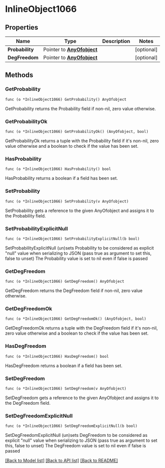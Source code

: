 # InlineObject1066

## Properties

Name | Type | Description | Notes
------------ | ------------- | ------------- | -------------
**Probability** | Pointer to [**AnyOfobject**](anyOf&lt;object&gt;.md) |  | [optional] 
**DegFreedom** | Pointer to [**AnyOfobject**](anyOf&lt;object&gt;.md) |  | [optional] 

## Methods

### GetProbability

`func (o *InlineObject1066) GetProbability() AnyOfobject`

GetProbability returns the Probability field if non-nil, zero value otherwise.

### GetProbabilityOk

`func (o *InlineObject1066) GetProbabilityOk() (AnyOfobject, bool)`

GetProbabilityOk returns a tuple with the Probability field if it's non-nil, zero value otherwise
and a boolean to check if the value has been set.

### HasProbability

`func (o *InlineObject1066) HasProbability() bool`

HasProbability returns a boolean if a field has been set.

### SetProbability

`func (o *InlineObject1066) SetProbability(v AnyOfobject)`

SetProbability gets a reference to the given AnyOfobject and assigns it to the Probability field.

### SetProbabilityExplicitNull

`func (o *InlineObject1066) SetProbabilityExplicitNull(b bool)`

SetProbabilityExplicitNull (un)sets Probability to be considered as explicit "null" value
when serializing to JSON (pass true as argument to set this, false to unset)
The Probability value is set to nil even if false is passed
### GetDegFreedom

`func (o *InlineObject1066) GetDegFreedom() AnyOfobject`

GetDegFreedom returns the DegFreedom field if non-nil, zero value otherwise.

### GetDegFreedomOk

`func (o *InlineObject1066) GetDegFreedomOk() (AnyOfobject, bool)`

GetDegFreedomOk returns a tuple with the DegFreedom field if it's non-nil, zero value otherwise
and a boolean to check if the value has been set.

### HasDegFreedom

`func (o *InlineObject1066) HasDegFreedom() bool`

HasDegFreedom returns a boolean if a field has been set.

### SetDegFreedom

`func (o *InlineObject1066) SetDegFreedom(v AnyOfobject)`

SetDegFreedom gets a reference to the given AnyOfobject and assigns it to the DegFreedom field.

### SetDegFreedomExplicitNull

`func (o *InlineObject1066) SetDegFreedomExplicitNull(b bool)`

SetDegFreedomExplicitNull (un)sets DegFreedom to be considered as explicit "null" value
when serializing to JSON (pass true as argument to set this, false to unset)
The DegFreedom value is set to nil even if false is passed

[[Back to Model list]](../README.md#documentation-for-models) [[Back to API list]](../README.md#documentation-for-api-endpoints) [[Back to README]](../README.md)


